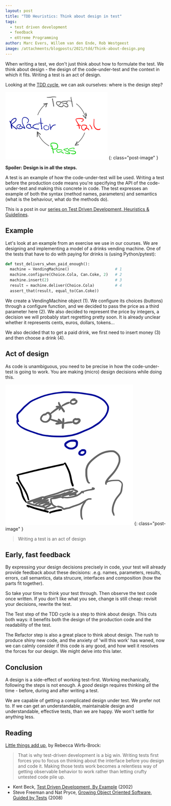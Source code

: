 ```yaml
---
layout: post
title: "TDD Heuristics: Think about design in test"
tags:
  - test driven development
  - feedback
  - eXtreme Programming
author: Marc Evers, Willem van den Ende, Rob Westgeest
image: /attachments/blogposts/2021/tdd/Think-about-design.png
---
```


When writing a test, we don't just think about how to formulate the test. We think about design - the design of the code-under-test and the context in which it fits. Writing a test is an act of design. 

Looking at the [TDD cycle](/2021/06/24/tdd-still-relevant-in-2021.html), we can ask ourselves: where is the design step?

![tdd cycle: test - fail - pass - refactor](/attachments/blogposts/2021/tdd/tdd-cycle-small.png)
{: class="post-image" }

**Spoiler: Design is in all the steps.**

A test is an example of how the code-under-test will be used. Writing a test
before the production code means you're specifying the API of the
code-under-test and making this concrete in code. The test expresses an example
of both the syntax (method names, parameters) and semantics (what is the
behaviour, what do the methods do).

This is a post in our [series on Test Driven Development, Heuristics & Guidelines](/blog-by-tag#tag-test-driven-development).

## Example 

Let's look at an example from an exercise we use in our courses. We are
designing and implementing a model of a drinks vending machine. One of the tests
that have to do with paying for drinks is (using Python/pytest):

```python
def test_delivers_when_paid_enough():
  machine = VendingMachine()                    # 1
  machine.configure(Choice.Cola, Can.Coke, 2)   # 2
  machine.insert(2)                             # 3
  result = machine.deliver(Choice.Cola)         # 4
  assert_that(result, equal_to(Can.Coke))
```

We create a VendingMachine object (1). We configure its choices (buttons)
through a configure function, and we decided to pass the price as a third
parameter here (2). We also decided to represent the price by integers, a
decision we will probably start regretting pretty soon. It is already unclear
whether it represents cents, euros, dollars, tokens...

We also decided that to get a paid drink, we first need to insert money (3) and then choose a drink (4).

## Act of design

As code is unambiguous, you need to be precise in how the code-under-test is going to work. You are making (micro) design decisions while doing this.

![Think about design in test](/attachments/blogposts/2021/tdd/Think-about-design.png)
{: class="post-image" }

> Writing a test is an act of design

## Early, fast feedback

By expressing your design decisions precisely in code, your test will already
provide feedback about these decisions: .e.g. 
names, parameters, results, errors, call semantics, data strucure, interfaces and composition (how the parts fit together).

So take your time to think your test through. Then observe the test code once
written. If you don't like what you see, change is still cheap: revisit your
decisions, rewrite the test.

The Test step of the TDD cycle is a step to think about design. This cuts both
ways: it benefits both the design of the production code and the readability of
the test.

The Refactor step is also a great place to think about design. The rush to produce shiny new code, and the anxiety of 'will this work' has waned, now we can calmly consider if this code is any good, and how well it resolves the forces for our design. We might delve into this later.

## Conclusion

A design is a side-effect of working test-first. Working mechanically, following the steps is not enough. A _good_ design requires thinking _all_ the time - before, during and after writing a test. 

We are capable of getting a complicated design under test. We prefer not to. If we can get an understandable, maintainable design and understandable, effective tests, than we are happy. We won't settle for anything less.

## Reading

[Little things add up](http://wirfs-brock.com/blog/2005/09/05/little-things-add-up/), by Rebecca Wirfs-Brock:

> That is why test-driven development is a big win. Writing tests first forces you to focus on thinking about the interface before you design and code it. Making those tests work becomes a relentless way of getting observable behavior to work rather than letting crufty untested code pile up.

- Kent Beck, [Test Driven Development, By
  Example](https://www.oreilly.com/library/view/test-driven-development/0321146530/) (2002)
- Steve Freeman and Nat Pryce, [Growing Object Oriented Software, Guided
  by Tests](http://www.growing-object-oriented-software.com/) (2008)
